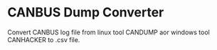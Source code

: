 # CANBUS Dump Converter

Convert CANBUS log file from linux tool CANDUMP aor windows tool CANHACKER to .csv file.